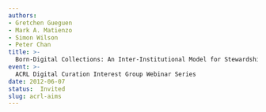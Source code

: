 ```yaml
---
authors:
- Gretchen Gueguen
- Mark A. Matienzo
- Simon Wilson
- Peter Chan
title: >-
  Born-Digital Collections: An Inter-Institutional Model for Stewardship
event: >-
  ACRL Digital Curation Interest Group Webinar Series
date: 2012-06-07
status:  Invited
slug: acrl-aims
---
```

